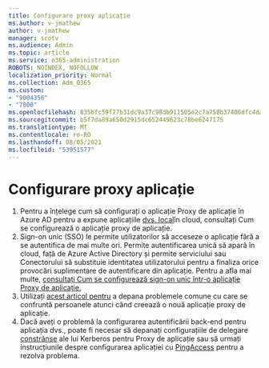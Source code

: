 ```yaml
---
title: Configurare proxy aplicație
ms.author: v-jmathew
author: v-jmathew
manager: scotv
ms.audience: Admin
ms.topic: article
ms.service: o365-administration
ROBOTS: NOINDEX, NOFOLLOW
localization_priority: Normal
ms.collection: Adm_O365
ms.custom:
- "9004356"
- "7800"
ms.openlocfilehash: 835bfc59f77b31dc9a37c98db911505e2c7a758b37406dfc4da2d139afa61db5
ms.sourcegitcommit: b5f7da89a650d2915dc652449623c78be6247175
ms.translationtype: MT
ms.contentlocale: ro-RO
ms.lasthandoff: 08/05/2021
ms.locfileid: "53951577"
---
```

# <a name="app-proxy-configuration"></a>Configurare proxy aplicație

1. Pentru a înțelege cum să configurați o aplicație Proxy de aplicație în Azure AD pentru a expune aplicațiile [dvs. local](https://docs.microsoft.com/azure/active-directory/application-proxy-config-how-to)în cloud, consultați Cum se configurează o aplicație proxy de aplicație.
2. Sign-on unic (SSO) le permite utilizatorilor să acceseze o aplicație fără a se autentifica de mai multe ori. Permite autentificarea unică să apară în cloud, față de Azure Active Directory și permite serviciului sau Conectorului să substituie identitatea utilizatorului pentru a finaliza orice provocări suplimentare de autentificare din aplicație. Pentru a afla mai multe, [consultați Cum se configurează sign-on unic într-o aplicație Proxy de aplicație.](https://docs.microsoft.com/azure/active-directory/application-proxy-config-sso-how-to)
3. Utilizați [acest articol pentru](https://docs.microsoft.com/azure/active-directory/application-proxy-config-problem) a depana problemele comune cu care se confruntă persoanele atunci când creează o nouă aplicație proxy de aplicație.
4. Dacă aveți o problemă la configurarea autentificării back-end pentru aplicația dvs., poate fi necesar să depanați configurațiile de delegare [constrânse](https://docs.microsoft.com/azure/active-directory/application-proxy-back-end-kerberos-constrained-delegation-how-to) ale lui Kerberos pentru Proxy de aplicație sau să urmați instrucțiunile despre configurarea aplicației cu [PingAccess](https://docs.microsoft.com/azure/active-directory/application-proxy-back-end-ping-access-how-to) pentru a rezolva problema.
